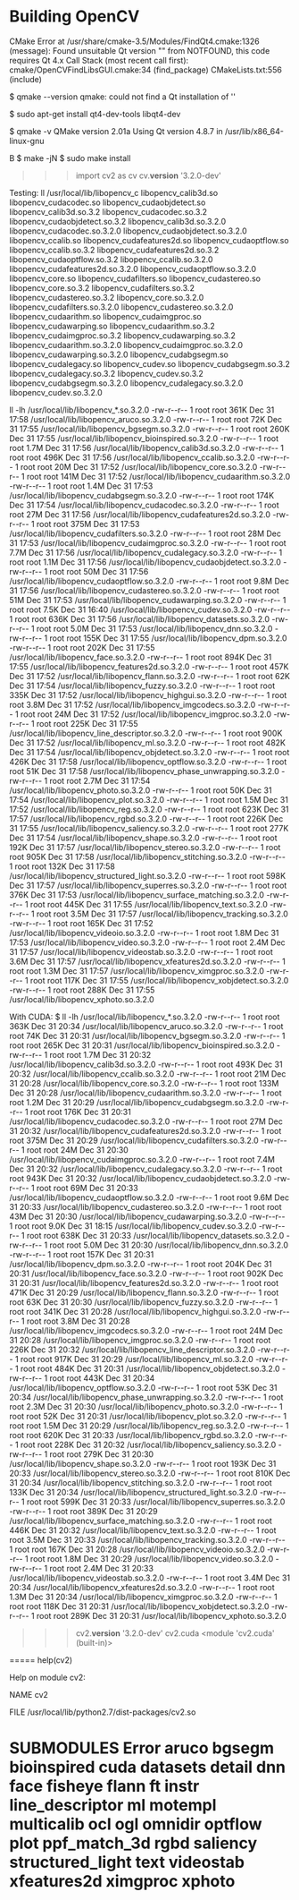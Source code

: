 # Building OpenCV #

CMake Error at /usr/share/cmake-3.5/Modules/FindQt4.cmake:1326 (message):
  Found unsuitable Qt version "" from NOTFOUND, this code requires Qt 4.x
Call Stack (most recent call first):
  cmake/OpenCVFindLibsGUI.cmake:34 (find_package)
  CMakeLists.txt:556 (include)

$ qmake --version
   qmake: could not find a Qt installation of ''

$ sudo apt-get install qt4-dev-tools libqt4-dev

$ qmake -v
   QMake version 2.01a
   Using Qt version 4.8.7 in /usr/lib/x86_64-linux-gnu

B
$ make -jN
$ sudo make install

>>> import cv2 as cv
>>> cv.__version__
'3.2.0-dev'   


Testing:
ll /usr/local/lib/libopencv_c
libopencv_calib3d.so               libopencv_cudacodec.so             libopencv_cudaobjdetect.so
libopencv_calib3d.so.3.2           libopencv_cudacodec.so.3.2         libopencv_cudaobjdetect.so.3.2
libopencv_calib3d.so.3.2.0         libopencv_cudacodec.so.3.2.0       libopencv_cudaobjdetect.so.3.2.0
libopencv_ccalib.so                libopencv_cudafeatures2d.so        libopencv_cudaoptflow.so
libopencv_ccalib.so.3.2            libopencv_cudafeatures2d.so.3.2    libopencv_cudaoptflow.so.3.2
libopencv_ccalib.so.3.2.0          libopencv_cudafeatures2d.so.3.2.0  libopencv_cudaoptflow.so.3.2.0
libopencv_core.so                  libopencv_cudafilters.so           libopencv_cudastereo.so
libopencv_core.so.3.2              libopencv_cudafilters.so.3.2       libopencv_cudastereo.so.3.2
libopencv_core.so.3.2.0            libopencv_cudafilters.so.3.2.0     libopencv_cudastereo.so.3.2.0
libopencv_cudaarithm.so            libopencv_cudaimgproc.so           libopencv_cudawarping.so
libopencv_cudaarithm.so.3.2        libopencv_cudaimgproc.so.3.2       libopencv_cudawarping.so.3.2
libopencv_cudaarithm.so.3.2.0      libopencv_cudaimgproc.so.3.2.0     libopencv_cudawarping.so.3.2.0
libopencv_cudabgsegm.so            libopencv_cudalegacy.so            libopencv_cudev.so
libopencv_cudabgsegm.so.3.2        libopencv_cudalegacy.so.3.2        libopencv_cudev.so.3.2
libopencv_cudabgsegm.so.3.2.0      libopencv_cudalegacy.so.3.2.0      libopencv_cudev.so.3.2.0

 ll -lh /usr/local/lib/libopencv_*.so.3.2.0
-rw-r--r-- 1 root root 361K Dec 31 17:58 /usr/local/lib/libopencv_aruco.so.3.2.0
-rw-r--r-- 1 root root  72K Dec 31 17:55 /usr/local/lib/libopencv_bgsegm.so.3.2.0
-rw-r--r-- 1 root root 260K Dec 31 17:55 /usr/local/lib/libopencv_bioinspired.so.3.2.0
-rw-r--r-- 1 root root 1.7M Dec 31 17:56 /usr/local/lib/libopencv_calib3d.so.3.2.0
-rw-r--r-- 1 root root 496K Dec 31 17:56 /usr/local/lib/libopencv_ccalib.so.3.2.0
-rw-r--r-- 1 root root  20M Dec 31 17:52 /usr/local/lib/libopencv_core.so.3.2.0
-rw-r--r-- 1 root root 141M Dec 31 17:52 /usr/local/lib/libopencv_cudaarithm.so.3.2.0
-rw-r--r-- 1 root root 1.4M Dec 31 17:53 /usr/local/lib/libopencv_cudabgsegm.so.3.2.0
-rw-r--r-- 1 root root 174K Dec 31 17:54 /usr/local/lib/libopencv_cudacodec.so.3.2.0
-rw-r--r-- 1 root root  27M Dec 31 17:56 /usr/local/lib/libopencv_cudafeatures2d.so.3.2.0
-rw-r--r-- 1 root root 375M Dec 31 17:53 /usr/local/lib/libopencv_cudafilters.so.3.2.0
-rw-r--r-- 1 root root  28M Dec 31 17:53 /usr/local/lib/libopencv_cudaimgproc.so.3.2.0
-rw-r--r-- 1 root root 7.7M Dec 31 17:56 /usr/local/lib/libopencv_cudalegacy.so.3.2.0
-rw-r--r-- 1 root root 1.1M Dec 31 17:56 /usr/local/lib/libopencv_cudaobjdetect.so.3.2.0
-rw-r--r-- 1 root root  50M Dec 31 17:56 /usr/local/lib/libopencv_cudaoptflow.so.3.2.0
-rw-r--r-- 1 root root 9.8M Dec 31 17:56 /usr/local/lib/libopencv_cudastereo.so.3.2.0
-rw-r--r-- 1 root root  51M Dec 31 17:53 /usr/local/lib/libopencv_cudawarping.so.3.2.0
-rw-r--r-- 1 root root 7.5K Dec 31 16:40 /usr/local/lib/libopencv_cudev.so.3.2.0
-rw-r--r-- 1 root root 636K Dec 31 17:56 /usr/local/lib/libopencv_datasets.so.3.2.0
-rw-r--r-- 1 root root 5.0M Dec 31 17:53 /usr/local/lib/libopencv_dnn.so.3.2.0
-rw-r--r-- 1 root root 155K Dec 31 17:55 /usr/local/lib/libopencv_dpm.so.3.2.0
-rw-r--r-- 1 root root 202K Dec 31 17:55 /usr/local/lib/libopencv_face.so.3.2.0
-rw-r--r-- 1 root root 894K Dec 31 17:55 /usr/local/lib/libopencv_features2d.so.3.2.0
-rw-r--r-- 1 root root 457K Dec 31 17:52 /usr/local/lib/libopencv_flann.so.3.2.0
-rw-r--r-- 1 root root  62K Dec 31 17:54 /usr/local/lib/libopencv_fuzzy.so.3.2.0
-rw-r--r-- 1 root root 335K Dec 31 17:52 /usr/local/lib/libopencv_highgui.so.3.2.0
-rw-r--r-- 1 root root 3.8M Dec 31 17:52 /usr/local/lib/libopencv_imgcodecs.so.3.2.0
-rw-r--r-- 1 root root  24M Dec 31 17:52 /usr/local/lib/libopencv_imgproc.so.3.2.0
-rw-r--r-- 1 root root 225K Dec 31 17:55 /usr/local/lib/libopencv_line_descriptor.so.3.2.0
-rw-r--r-- 1 root root 900K Dec 31 17:52 /usr/local/lib/libopencv_ml.so.3.2.0
-rw-r--r-- 1 root root 482K Dec 31 17:54 /usr/local/lib/libopencv_objdetect.so.3.2.0
-rw-r--r-- 1 root root 426K Dec 31 17:58 /usr/local/lib/libopencv_optflow.so.3.2.0
-rw-r--r-- 1 root root  51K Dec 31 17:58 /usr/local/lib/libopencv_phase_unwrapping.so.3.2.0
-rw-r--r-- 1 root root 2.7M Dec 31 17:54 /usr/local/lib/libopencv_photo.so.3.2.0
-rw-r--r-- 1 root root  50K Dec 31 17:54 /usr/local/lib/libopencv_plot.so.3.2.0
-rw-r--r-- 1 root root 1.5M Dec 31 17:52 /usr/local/lib/libopencv_reg.so.3.2.0
-rw-r--r-- 1 root root 623K Dec 31 17:57 /usr/local/lib/libopencv_rgbd.so.3.2.0
-rw-r--r-- 1 root root 226K Dec 31 17:55 /usr/local/lib/libopencv_saliency.so.3.2.0
-rw-r--r-- 1 root root 277K Dec 31 17:54 /usr/local/lib/libopencv_shape.so.3.2.0
-rw-r--r-- 1 root root 192K Dec 31 17:57 /usr/local/lib/libopencv_stereo.so.3.2.0
-rw-r--r-- 1 root root 905K Dec 31 17:58 /usr/local/lib/libopencv_stitching.so.3.2.0
-rw-r--r-- 1 root root 132K Dec 31 17:58 /usr/local/lib/libopencv_structured_light.so.3.2.0
-rw-r--r-- 1 root root 598K Dec 31 17:57 /usr/local/lib/libopencv_superres.so.3.2.0
-rw-r--r-- 1 root root 376K Dec 31 17:53 /usr/local/lib/libopencv_surface_matching.so.3.2.0
-rw-r--r-- 1 root root 445K Dec 31 17:55 /usr/local/lib/libopencv_text.so.3.2.0
-rw-r--r-- 1 root root 3.5M Dec 31 17:57 /usr/local/lib/libopencv_tracking.so.3.2.0
-rw-r--r-- 1 root root 165K Dec 31 17:52 /usr/local/lib/libopencv_videoio.so.3.2.0
-rw-r--r-- 1 root root 1.8M Dec 31 17:53 /usr/local/lib/libopencv_video.so.3.2.0
-rw-r--r-- 1 root root 2.4M Dec 31 17:57 /usr/local/lib/libopencv_videostab.so.3.2.0
-rw-r--r-- 1 root root 3.6M Dec 31 17:57 /usr/local/lib/libopencv_xfeatures2d.so.3.2.0
-rw-r--r-- 1 root root 1.3M Dec 31 17:57 /usr/local/lib/libopencv_ximgproc.so.3.2.0
-rw-r--r-- 1 root root 117K Dec 31 17:55 /usr/local/lib/libopencv_xobjdetect.so.3.2.0
-rw-r--r-- 1 root root 288K Dec 31 17:55 /usr/local/lib/libopencv_xphoto.so.3.2.0

With CUDA:
$ ll -lh /usr/local/lib/libopencv_*.so.3.2.0
-rw-r--r-- 1 root root 363K Dec 31 20:34 /usr/local/lib/libopencv_aruco.so.3.2.0
-rw-r--r-- 1 root root  74K Dec 31 20:31 /usr/local/lib/libopencv_bgsegm.so.3.2.0
-rw-r--r-- 1 root root 265K Dec 31 20:31 /usr/local/lib/libopencv_bioinspired.so.3.2.0
-rw-r--r-- 1 root root 1.7M Dec 31 20:32 /usr/local/lib/libopencv_calib3d.so.3.2.0
-rw-r--r-- 1 root root 493K Dec 31 20:32 /usr/local/lib/libopencv_ccalib.so.3.2.0
-rw-r--r-- 1 root root  21M Dec 31 20:28 /usr/local/lib/libopencv_core.so.3.2.0
-rw-r--r-- 1 root root 133M Dec 31 20:28 /usr/local/lib/libopencv_cudaarithm.so.3.2.0
-rw-r--r-- 1 root root 1.2M Dec 31 20:29 /usr/local/lib/libopencv_cudabgsegm.so.3.2.0
-rw-r--r-- 1 root root 176K Dec 31 20:31 /usr/local/lib/libopencv_cudacodec.so.3.2.0
-rw-r--r-- 1 root root  27M Dec 31 20:32 /usr/local/lib/libopencv_cudafeatures2d.so.3.2.0
-rw-r--r-- 1 root root 375M Dec 31 20:29 /usr/local/lib/libopencv_cudafilters.so.3.2.0
-rw-r--r-- 1 root root  24M Dec 31 20:30 /usr/local/lib/libopencv_cudaimgproc.so.3.2.0
-rw-r--r-- 1 root root 7.4M Dec 31 20:32 /usr/local/lib/libopencv_cudalegacy.so.3.2.0
-rw-r--r-- 1 root root 943K Dec 31 20:32 /usr/local/lib/libopencv_cudaobjdetect.so.3.2.0
-rw-r--r-- 1 root root  69M Dec 31 20:33 /usr/local/lib/libopencv_cudaoptflow.so.3.2.0
-rw-r--r-- 1 root root 9.6M Dec 31 20:33 /usr/local/lib/libopencv_cudastereo.so.3.2.0
-rw-r--r-- 1 root root  43M Dec 31 20:30 /usr/local/lib/libopencv_cudawarping.so.3.2.0
-rw-r--r-- 1 root root 9.0K Dec 31 18:15 /usr/local/lib/libopencv_cudev.so.3.2.0
-rw-r--r-- 1 root root 638K Dec 31 20:33 /usr/local/lib/libopencv_datasets.so.3.2.0
-rw-r--r-- 1 root root 5.0M Dec 31 20:30 /usr/local/lib/libopencv_dnn.so.3.2.0
-rw-r--r-- 1 root root 157K Dec 31 20:31 /usr/local/lib/libopencv_dpm.so.3.2.0
-rw-r--r-- 1 root root 204K Dec 31 20:31 /usr/local/lib/libopencv_face.so.3.2.0
-rw-r--r-- 1 root root 902K Dec 31 20:31 /usr/local/lib/libopencv_features2d.so.3.2.0
-rw-r--r-- 1 root root 471K Dec 31 20:29 /usr/local/lib/libopencv_flann.so.3.2.0
-rw-r--r-- 1 root root  63K Dec 31 20:30 /usr/local/lib/libopencv_fuzzy.so.3.2.0
-rw-r--r-- 1 root root 341K Dec 31 20:28 /usr/local/lib/libopencv_highgui.so.3.2.0
-rw-r--r-- 1 root root 3.8M Dec 31 20:28 /usr/local/lib/libopencv_imgcodecs.so.3.2.0
-rw-r--r-- 1 root root  24M Dec 31 20:28 /usr/local/lib/libopencv_imgproc.so.3.2.0
-rw-r--r-- 1 root root 226K Dec 31 20:32 /usr/local/lib/libopencv_line_descriptor.so.3.2.0
-rw-r--r-- 1 root root 917K Dec 31 20:29 /usr/local/lib/libopencv_ml.so.3.2.0
-rw-r--r-- 1 root root 484K Dec 31 20:31 /usr/local/lib/libopencv_objdetect.so.3.2.0
-rw-r--r-- 1 root root 443K Dec 31 20:34 /usr/local/lib/libopencv_optflow.so.3.2.0
-rw-r--r-- 1 root root  53K Dec 31 20:34 /usr/local/lib/libopencv_phase_unwrapping.so.3.2.0
-rw-r--r-- 1 root root 2.3M Dec 31 20:30 /usr/local/lib/libopencv_photo.so.3.2.0
-rw-r--r-- 1 root root  52K Dec 31 20:31 /usr/local/lib/libopencv_plot.so.3.2.0
-rw-r--r-- 1 root root 1.5M Dec 31 20:29 /usr/local/lib/libopencv_reg.so.3.2.0
-rw-r--r-- 1 root root 620K Dec 31 20:33 /usr/local/lib/libopencv_rgbd.so.3.2.0
-rw-r--r-- 1 root root 228K Dec 31 20:32 /usr/local/lib/libopencv_saliency.so.3.2.0
-rw-r--r-- 1 root root 279K Dec 31 20:30 /usr/local/lib/libopencv_shape.so.3.2.0
-rw-r--r-- 1 root root 193K Dec 31 20:33 /usr/local/lib/libopencv_stereo.so.3.2.0
-rw-r--r-- 1 root root 810K Dec 31 20:34 /usr/local/lib/libopencv_stitching.so.3.2.0
-rw-r--r-- 1 root root 133K Dec 31 20:34 /usr/local/lib/libopencv_structured_light.so.3.2.0
-rw-r--r-- 1 root root 599K Dec 31 20:33 /usr/local/lib/libopencv_superres.so.3.2.0
-rw-r--r-- 1 root root 389K Dec 31 20:29 /usr/local/lib/libopencv_surface_matching.so.3.2.0
-rw-r--r-- 1 root root 446K Dec 31 20:32 /usr/local/lib/libopencv_text.so.3.2.0
-rw-r--r-- 1 root root 3.5M Dec 31 20:33 /usr/local/lib/libopencv_tracking.so.3.2.0
-rw-r--r-- 1 root root 167K Dec 31 20:28 /usr/local/lib/libopencv_videoio.so.3.2.0
-rw-r--r-- 1 root root 1.8M Dec 31 20:29 /usr/local/lib/libopencv_video.so.3.2.0
-rw-r--r-- 1 root root 2.4M Dec 31 20:33 /usr/local/lib/libopencv_videostab.so.3.2.0
-rw-r--r-- 1 root root 3.4M Dec 31 20:34 /usr/local/lib/libopencv_xfeatures2d.so.3.2.0
-rw-r--r-- 1 root root 1.3M Dec 31 20:34 /usr/local/lib/libopencv_ximgproc.so.3.2.0
-rw-r--r-- 1 root root 118K Dec 31 20:31 /usr/local/lib/libopencv_xobjdetect.so.3.2.0
-rw-r--r-- 1 root root 289K Dec 31 20:31 /usr/local/lib/libopencv_xphoto.so.3.2.0

>>> cv2.__version__
'3.2.0-dev'
>>> cv2.cuda
<module 'cv2.cuda' (built-in)>

=====
help(cv2)

Help on module cv2:

NAME
    cv2

FILE
    /usr/local/lib/python2.7/dist-packages/cv2.so

SUBMODULES
    Error
    aruco
    bgsegm
    bioinspired
    cuda
    datasets
    detail
    dnn
    face
    fisheye
    flann
    ft
    instr
    line_descriptor
    ml
    motempl
    multicalib
    ocl
    ogl
    omnidir
    optflow
    plot
    ppf_match_3d
    rgbd
    saliency
    structured_light
    text
    videostab
    xfeatures2d
    ximgproc
    xphoto
 =========================
